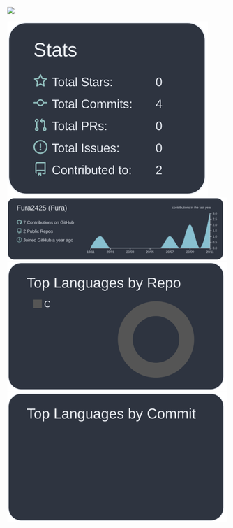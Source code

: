 ![](https://komarev.com/ghpvc/?username=Fura2425)

[![](https://raw.githubusercontent.com/Fura2425/Fura2425/master/profile-summary-card-output/nord_dark/3-stats.svg)](https://github.com/vn7n24fzkq/github-profile-summary-cards)
[![](https://raw.githubusercontent.com/Fura2425/Fura2425/master/profile-summary-card-output/nord_dark/0-profile-details.svg)](https://github.com/vn7n24fzkq/github-profile-summary-cards)
[![](https://raw.githubusercontent.com/Fura2425/Fura2425/master/profile-summary-card-output/nord_dark/1-repos-per-language.svg)](https://github.com/vn7n24fzkq/github-profile-summary-cards)
[![](https://raw.githubusercontent.com/Fura2425/Fura2425/master/profile-summary-card-output/nord_dark/2-most-commit-language.svg)](https://github.com/vn7n24fzkq/github-profile-summary-cards)




<!--
**Fura2425/Fura2425** is a ✨ _special_ ✨ repository because its `README.md` (this file) appears on your GitHub profile.

Here are some ideas to get you started:

- 🔭 I’m currently working on ...
- 🌱 I’m currently learning ...
- 👯 I’m looking to collaborate on ...
- 🤔 I’m looking for help with ...
- 💬 Ask me about ...
- 📫 How to reach me: ...
- 😄 Pronouns: ...
- ⚡ Fun fact: ...
-->
